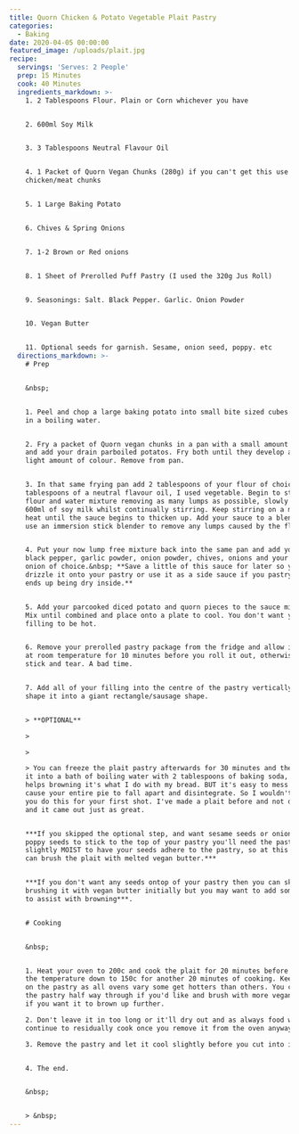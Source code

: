 ```yaml
---
title: Quorn Chicken & Potato Vegetable Plait Pastry
categories:
  - Baking
date: 2020-04-05 00:00:00
featured_image: /uploads/plait.jpg
recipe:
  servings: 'Serves: 2 People'
  prep: 15 Minutes
  cook: 40 Minutes
  ingredients_markdown: >-
    1. 2 Tablespoons Flour. Plain or Corn whichever you have


    2. 600ml Soy Milk


    3. 3 Tablespoons Neutral Flavour Oil


    4. 1 Packet of Quorn Vegan Chunks (280g) if you can't get this use any vegan
    chicken/meat chunks


    5. 1 Large Baking Potato


    6. Chives & Spring Onions


    7. 1-2 Brown or Red onions


    8. 1 Sheet of Prerolled Puff Pastry (I used the 320g Jus Roll)


    9. Seasonings: Salt. Black Pepper. Garlic. Onion Powder


    10. Vegan Butter


    11. Optional seeds for garnish. Sesame, onion seed, poppy. etc
  directions_markdown: >-
    # Prep


    &nbsp;


    1. Peel and chop a large baking potato into small bite sized cubes. Parboil
    in a boiling water.


    2. Fry a packet of Quorn vegan chunks in a pan with a small amount of oil
    and add your drain parboiled potatos. Fry both until they develop a very
    light amount of colour. Remove from pan.


    3. In that same frying pan add 2 tablespoons of your flour of choice, 3
    tablespoons of a neutral flavour oil, I used vegetable. Begin to stir the
    flour and water mixture removing as many lumps as possible, slowly add in
    600ml of soy milk whilst continually stirring. Keep stirring on a medium
    heat until the sauce begins to thicken up. Add your sauce to a blender or
    use an immersion stick blender to remove any lumps caused by the flour.


    4. Put your now lump free mixture back into the same pan and add your salt,
    black pepper, garlic powder, onion powder, chives, onions and your regular
    onion of choice.&nbsp; **Save a little of this sauce for later so you can
    drizzle it onto your pastry or use it as a side sauce if you pastry filling
    ends up being dry inside.**


    5. Add your parcooked diced potato and quorn pieces to the sauce mixture.
    Mix until combined and place onto a plate to cool. You don't want your
    filling to be hot.


    6. Remove your prerolled pastry package from the fridge and allow it to sit
    at room temperature for 10 minutes before you roll it out, otherwise it'll
    stick and tear. A bad time.


    7. Add all of your filling into the centre of the pastry vertically and
    shape it into a giant rectangle/sausage shape.


    > **OPTIONAL**

    >

    >

    > You can freeze the plait pastry afterwards for 30 minutes and then place
    it into a bath of boiling water with 2 tablespoons of baking soda, this
    helps browning it's what I do with my bread. BUT it's easy to mess up and
    cause your entire pie to fall apart and disintegrate. So I wouldn't advise
    you do this for your first shot. I've made a plait before and not done this
    and it came out just as great.


    ***If you skipped the optional step, and want sesame seeds or onion seeds or
    poppy seeds to stick to the top of your pastry you'll need the pastry to be
    slightly MOIST to have your seeds adhere to the pastry, so at this point you
    can brush the plait with melted vegan butter.***


    ***If you don't want any seeds ontop of your pastry then you can skip
    brushing it with vegan butter initially but you may want to add some mid way
    to assist with browning***.


    # Cooking


    &nbsp;


    1. Heat your oven to 200c and cook the plait for 20 minutes before dropping
    the temperature down to 150c for another 20 minutes of cooking. Keep an eye
    on the pastry as all ovens vary some get hotters than others. You can remove
    the pastry half way through if you'd like and brush with more vegan butter
    if you want it to brown up further.

    2. Don't leave it in too long or it'll dry out and as always food will
    continue to residually cook once you remove it from the oven anyway.

    3. Remove the pastry and let it cool slightly before you cut into it.


    4. The end.


    &nbsp;


    > &nbsp;
---
```


